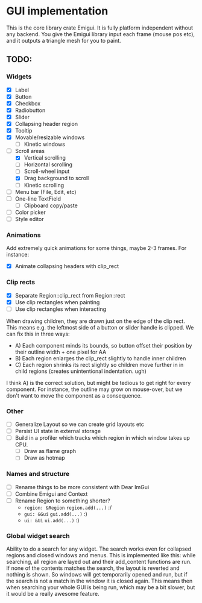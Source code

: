# GUI implementation
This is the core library crate Emigui. It is fully platform independent without any backend. You give the Emigui library input each frame (mouse pos etc), and it outputs a triangle mesh for you to paint.

## TODO:
### Widgets
* [x] Label
* [x] Button
* [x] Checkbox
* [x] Radiobutton
* [x] Slider
* [x] Collapsing header region
* [x] Tooltip
* [x] Movable/resizable windows
    * [ ] Kinetic windows
* [ ] Scroll areas
    * [x] Vertical scrolling
    * [ ] Horizontal scrolling
    * [ ] Scroll-wheel input
    * [x] Drag background to scroll
    * [ ] Kinetic scrolling
* [ ] Menu bar (File, Edit, etc)
* [ ] One-line TextField
    * [ ] Clipboard copy/paste
* [ ] Color picker
* [ ] Style editor

### Animations
Add extremely quick animations for some things, maybe 2-3 frames. For instance:
* [x] Animate collapsing headers with clip_rect

### Clip rects
* [x] Separate Region::clip_rect from Region::rect
* [x] Use clip rectangles when painting
* [ ] Use clip rectangles when interacting

When drawing children, they are drawn just on the edge of the clip rect.
This means e.g. the leftmost side of a button or slider handle is clipped.
We can fix this in three ways:

* A) Each component minds its bounds, so button offset their position by their outline width + one pixel for AA
* B) Each region enlarges the clip_rect slightly to handle inner children
* C) Each region shrinks its rect slightly so children move further in in child regions (creates unintentional indentation. ugh)

I think A) is the correct solution, but might be tedious to get right for every component. For instance, the outline may grow on mouse-over, but we don't want to move the component as a consequence.

### Other
* [ ] Generalize Layout so we can create grid layouts etc
* [ ] Persist UI state in external storage
* [ ] Build in a profiler which tracks which region in which window takes up CPU.
    * [ ] Draw as flame graph
    * [ ] Draw as hotmap

### Names and structure
* [ ] Rename things to be more consistent with Dear ImGui
* [ ] Combine Emigui and Context
* [ ] Rename Region to something shorter?
    * `region: &Region` `region.add(...)` :/
    * `gui: &Gui` `gui.add(...)` :)
    * `ui: &Ui` `ui.add(...)` :)

### Global widget search
Ability to do a search for any widget. The search works even for collapsed regions and closed windows and menus. This is implemented like this: while searching, all region are layed out and their add_content functions are run. If none of the contents matches the search, the layout is reverted and nothing is shown. So windows will get temporarily opened and run, but if the search is not a match in the window it is closed again. This means then when searching your whole GUI is being run, which may be a bit slower, but it would be a really awesome feature.
